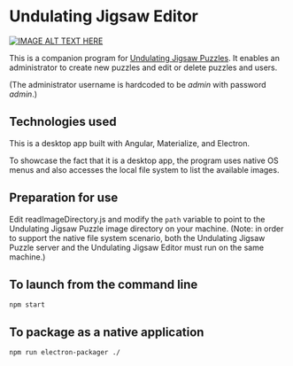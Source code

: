 # Undulating Jigsaw Editor

[![IMAGE ALT TEXT HERE](http://img.youtube.com/vi/ygPgN7u37EM/0.jpg)](http://www.youtube.com/watch?v=ygPgN7u37EM)

This is a companion program for [Undulating Jigsaw Puzzles](https://github.com/thatmichaelpark/undulating-jigsaw-puzzle).
It enables an administrator to create new puzzles and edit or delete puzzles and users.

(The administrator username is hardcoded to be *admin* with password *admin*.)

## Technologies used

This is a desktop app built with Angular, Materialize, and Electron.

To showcase the fact that it is a desktop app, the program uses native OS menus
and also accesses the local file system to list the available images.

## Preparation for use

Edit readImageDirectory.js and modify the `path` variable to point to the
Undulating Jigsaw Puzzle image directory on your machine.
(Note: in order to support the native
file system scenario, both the Undulating Jigsaw Puzzle server and
the Undulating Jigsaw Editor must run on the same machine.)

## To launch from the command line
```
npm start
```
## To package as a native application
```
npm run electron-packager ./
```
